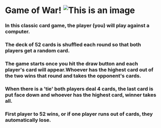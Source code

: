 # Game of **War!** ![This is an image](https://imgur.com/dJ092P3)

### In this classic card game, the player (you) will play against a computer. 


### The deck of 52 cards is shuffled each round so that both players get a random card.

### The game starts once you hit the draw button and each player's card will appear.Whoever has the highest card out of the two wins that round and takes the opponent's cards.

### When there is a 'tie' both players deal 4 cards, the last card is put face down and whoever has the highest card, winner takes all.

### First player to 52 wins, or if one player runs out of cards, they automatically lose.